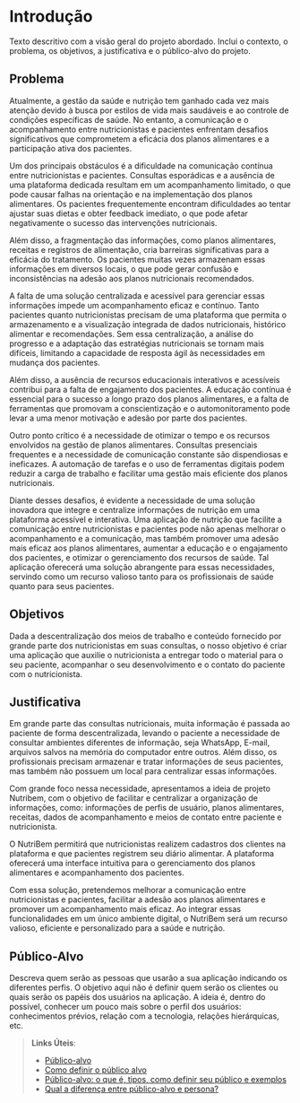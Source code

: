 # Introdução

Texto descritivo com a visão geral do projeto abordado. Inclui o contexto, o problema, os objetivos, a justificativa e o público-alvo do projeto.

## Problema
Atualmente, a gestão da saúde e nutrição tem ganhado cada vez mais atenção devido à busca por estilos de vida mais saudáveis e ao controle de condições específicas de saúde. No entanto, a comunicação e o acompanhamento entre nutricionistas e pacientes enfrentam desafios significativos que comprometem a eficácia dos planos alimentares e a participação ativa dos pacientes.

Um dos principais obstáculos é a dificuldade na comunicação contínua entre nutricionistas e pacientes. Consultas esporádicas e a ausência de uma plataforma dedicada resultam em um acompanhamento limitado, o que pode causar falhas na orientação e na implementação dos planos alimentares. Os pacientes frequentemente encontram dificuldades ao tentar ajustar suas dietas e obter feedback imediato, o que pode afetar negativamente o sucesso das intervenções nutricionais.

Além disso, a fragmentação das informações, como planos alimentares, receitas e registros de alimentação, cria barreiras significativas para a eficácia do tratamento. Os pacientes muitas vezes armazenam essas informações em diversos locais, o que pode gerar confusão e inconsistências na adesão aos planos nutricionais recomendados.

A falta de uma solução centralizada e acessível para gerenciar essas informações impede um acompanhamento eficaz e contínuo. Tanto pacientes quanto nutricionistas precisam de uma plataforma que permita o armazenamento e a visualização integrada de dados nutricionais, histórico alimentar e recomendações. Sem essa centralização, a análise do progresso e a adaptação das estratégias nutricionais se tornam mais difíceis, limitando a capacidade de resposta ágil às necessidades em mudança dos pacientes.

Além disso, a ausência de recursos educacionais interativos e acessíveis contribui para a falta de engajamento dos pacientes. A educação contínua é essencial para o sucesso a longo prazo dos planos alimentares, e a falta de ferramentas que promovam a conscientização e o automonitoramento pode levar a uma menor motivação e adesão por parte dos pacientes.

Outro ponto crítico é a necessidade de otimizar o tempo e os recursos envolvidos na gestão de planos alimentares. Consultas presenciais frequentes e a necessidade de comunicação constante são dispendiosas e ineficazes. A automação de tarefas e o uso de ferramentas digitais podem reduzir a carga de trabalho e facilitar uma gestão mais eficiente dos planos nutricionais.

Diante desses desafios, é evidente a necessidade de uma solução inovadora que integre e centralize informações de nutrição em uma plataforma acessível e interativa. Uma aplicação de nutrição que facilite a comunicação entre nutricionistas e pacientes pode não apenas melhorar o acompanhamento e a comunicação, mas também promover uma adesão mais eficaz aos planos alimentares, aumentar a educação e o engajamento dos pacientes, e otimizar o gerenciamento dos recursos de saúde. Tal aplicação oferecerá uma solução abrangente para essas necessidades, servindo como um recurso valioso tanto para os profissionais de saúde quanto para seus pacientes.

## Objetivos

Dada a descentralização dos meios de trabalho e conteúdo fornecido por grande parte dos nutricionistas em suas consultas, o nosso objetivo é criar uma aplicação que auxilie o nutricionista a entregar todo o material para o seu paciente, acompanhar o seu desenvolvimento e o contato do paciente com o nutricionista.

## Justificativa

Em grande parte das consultas nutricionais, muita informação é passada ao paciente de forma descentralizada, levando o paciente a necessidade de consultar ambientes diferentes de informação, seja WhatsApp, E-mail, arquivos salvos na memória do computador entre outros. Além disso, os profissionais precisam armazenar e tratar informações de seus pacientes, mas também não possuem um local para centralizar essas informações.

Com grande foco nessa necessidade, apresentamos a ideia de projeto Nutribem, com o objetivo de facilitar e centralizar a organização de informações, como:  informações de perfis de usuário, planos alimentares, receitas, dados de acompanhamento e meios de contato entre paciente e nutricionista.

O NutriBem permitirá que nutricionistas realizem cadastros dos clientes na plataforma e que pacientes registrem seu diário alimentar. A plataforma oferecerá uma interface intuitiva para o gerenciamento dos planos alimentares e acompanhamento dos pacientes.

Com essa solução, pretendemos melhorar a comunicação entre nutricionistas e pacientes, facilitar a adesão aos planos alimentares e promover um acompanhamento mais eficaz. Ao integrar essas funcionalidades em um único ambiente digital, o NutriBem será um recurso valioso, eficiente e personalizado para a saúde e nutrição.

## Público-Alvo

Descreva quem serão as pessoas que usarão a sua aplicação indicando os diferentes perfis. O objetivo aqui não é definir quem serão os clientes ou quais serão os papéis dos usuários na aplicação. A ideia é, dentro do possível, conhecer um pouco mais sobre o perfil dos usuários: conhecimentos prévios, relação com a tecnologia, relações hierárquicas, etc.

> **Links Úteis**:
> - [Público-alvo](https://blog.hotmart.com/pt-br/publico-alvo/)
> - [Como definir o público alvo](https://exame.com/pme/5-dicas-essenciais-para-definir-o-publico-alvo-do-seu-negocio/)
> - [Público-alvo: o que é, tipos, como definir seu público e exemplos](https://klickpages.com.br/blog/publico-alvo-o-que-e/)
> - [Qual a diferença entre público-alvo e persona?](https://rockcontent.com/blog/diferenca-publico-alvo-e-persona/)
